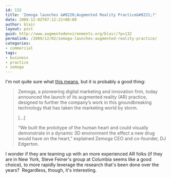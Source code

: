 ```yaml
---
id: 132
title: 'Zemoga launches &#8220;Augmented Reality Practice&#8221;?'
date: 2009-12-02T07:12:21+00:00
author: blair
layout: post
guid: http://www.augmentedenvironments.org/blair/?p=132
permalink: /2009/12/02/zemoga-launches-augmented-reality-practice/
categories:
- commercial
tags:
- business
- practice
- zemoga
---
```


I'm not quite sure what [this means](http://www.your-story.org/digital-innovation-firm-zemoga-launches-augmented-reality-practice-61779/), but it is probably a good thing:

<blockquote>Zemoga, a pioneering digital marketing and innovation firm, today announced the launch of its augmented reality (AR) practice, designed to further the company’s work in this groundbreaking technology that has taken the marketing world by storm.

[...]

“We built the prototype of the human heart and could visually demonstrate in a dynamic 3D environment the effect a new drug would have on the heart,” explained Zemoga CEO and co-founder, DJ Edgerton.</blockquote>

I wonder if they are teaming up with an more experienced AR folks (if they are in New York, Steve Feiner's group at Columbia seems like a good choice), to more rapidly leverage the research that's been done over the years?  Regardless, though, it's interesting.
